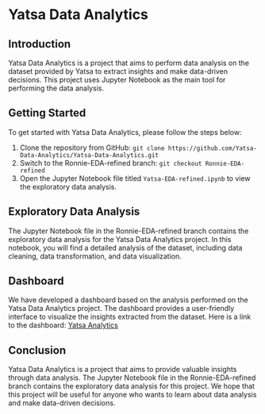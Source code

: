 # Yatsa Data Analytics

## Introduction

Yatsa Data Analytics is a project that aims to perform data analysis on the dataset provided by Yatsa to extract insights and make data-driven decisions. This project uses Jupyter Notebook as the main tool for performing the data analysis.

## Getting Started

To get started with Yatsa Data Analytics, please follow the steps below:

1. Clone the repository from GitHub: `git clone https://github.com/Yatsa-Data-Analytics/Yatsa-Data-Analytics.git`
2. Switch to the Ronnie-EDA-refined branch: `git checkout Ronnie-EDA-refined`
3. Open the Jupyter Notebook file titled `Yatsa-EDA-refined.ipynb` to view the exploratory data analysis.

## Exploratory Data Analysis

The Jupyter Notebook file in the Ronnie-EDA-refined branch contains the exploratory data analysis for the Yatsa Data Analytics project. In this notebook, you will find a detailed analysis of the dataset, including data cleaning, data transformation, and data visualization.

## Dashboard

We have developed a dashboard based on the analysis performed on the Yatsa Data Analytics project. The dashboard provides a user-friendly interface to visualize the insights extracted from the dataset. Here is a link to the dashboard: [Yatsa Analytics](https://yatsaanalytics.software/)

## Conclusion

Yatsa Data Analytics is a project that aims to provide valuable insights through data analysis. The Jupyter Notebook file in the Ronnie-EDA-refined branch contains the exploratory data analysis for this project. We hope that this project will be useful for anyone who wants to learn about data analysis and make data-driven decisions.





